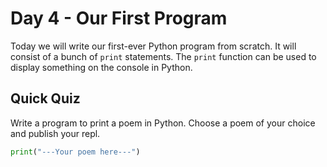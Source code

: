 # Day 4 - Our First Program

Today we will write our first-ever Python program from scratch. It will consist of a bunch of `print` statements. The `print` function can be used to display something on the console in Python.

## Quick Quiz  
Write a program to print a poem in Python. Choose a poem of your choice and publish your repl.  

```python
print("---Your poem here---")

